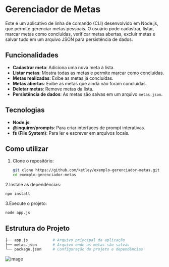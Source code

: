 # Gerenciador de Metas

Este é um aplicativo de linha de comando (CLI) desenvolvido em Node.js, que permite gerenciar metas pessoais. O usuário pode cadastrar, listar, marcar metas como concluídas, verificar metas abertas, excluir metas e salvar tudo em um arquivo JSON para persistência de dados.

## Funcionalidades

- **Cadastrar meta**: Adiciona uma nova meta à lista.
- **Listar metas**: Mostra todas as metas e permite marcar como concluídas.
- **Metas realizadas**: Exibe as metas já concluídas.
- **Metas abertas**: Exibe as metas que ainda não foram concluídas.
- **Deletar metas**: Remove metas da lista.
- **Persistência de dados**: As metas são salvas em um arquivo `metas.json`.

## Tecnologias

- **Node.js**
- **@inquirer/prompts**: Para criar interfaces de prompt interativas.
- **fs (File System)**: Para ler e escrever em arquivos locais.

## Como utilizar

1. Clone o repositório:
   ```bash
   git clone https://github.com/ketley/exemplo-gerenciador-metas.git
   cd exemplo-gerenciador-metas
   ```
   
2.Instale as dependências:
   ```bash
   npm install
   ```

3.Execute o projeto:
   ```bash
   node app.js
   ```

## Estrutura do Projeto
  ```bash
├── app.js           # Arquivo principal da aplicação
├── metas.json       # Arquivo onde as metas são salvas
└── package.json     # Configuração do projeto e dependências
   ```
![image](https://github.com/user-attachments/assets/1683de18-8c7c-403a-8ac0-b75bd6b85516)
